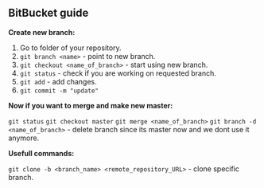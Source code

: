## BitBucket guide

__Create new branch:__

 1. Go to folder of your repository.
 2. `git branch <name>` - point to new branch.
 3. `git checkout <name_of_branch>` - start using new branch.
 4. `git status` - check if you are working on requested branch.
 5. `git add` - add changes.
 6. `git commit -m "update"`

__Now if you want to merge and make new master:__

`git status`
`git checkout master`
`git merge <name_of_branch>`
`git branch -d <name_of_branch>` - delete branch since its master now and we dont use it anymore.

__Usefull commands:__

`git clone -b <branch_name> <remote_repository_URL>` - clone specific branch.
